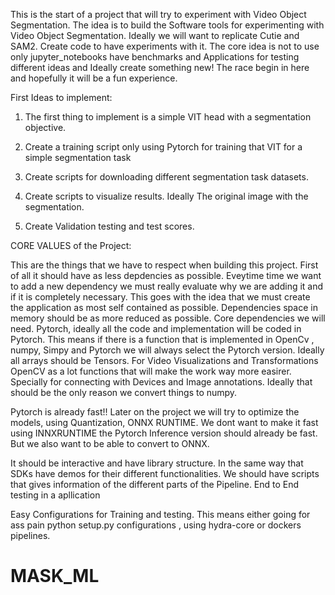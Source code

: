 This is the start of a project that will try to experiment with Video Object Segmentation. The idea is to build the Software tools for experimenting with Video Object Segmentation. Ideally we will want to replicate Cutie and SAM2. Create code to have experiments with it. The core idea is not to use only jupyter_notebooks have benchmarks  and Applications for testing different ideas and Ideally create something new! The race begin in here and hopefully it will be a fun experience.


First Ideas to implement:

1. The first thing to implement is a simple VIT head  with a segmentation objective. 

2. Create a training script only using Pytorch for training that VIT for a simple segmentation task

3. Create scripts for downloading different segmentation task datasets.

4. Create scripts to visualize results. Ideally The original image with the segmentation.

5. Create Validation testing and test scores.

CORE VALUES of the Project:

This are the things that we have to respect when building this project. First of all it should have as less depdencies as possible. Eveytime time we want to add a new dependency we must really evaluate why we are adding it and if it is completely necessary. This goes with the idea that we must create the application as most self contained as possible.  Dependencies space in memory should be as more reduced as possible. Core dependencies we will need. Pytorch, ideally all the code and implementation will be coded in Pytorch. This means if there is a function that is implemented in OpenCv , numpy, Simpy and Pytorch we will always select the Pytorch version. Ideally all arrays should be Tensors. For Video Visualizations and Transformations OpenCV as a lot functions that will make the work way more easirer. Specially for connecting with Devices and Image annotations. Ideally that should be the only reason we convert things to numpy.


Pytorch is already fast!! Later on the project we will try to optimize the models, using Quantization, ONNX RUNTIME. We dont want to make it fast using INNXRUNTIME the Pytorch Inference version should already be fast. But we also want to be able to convert to ONNX.


It should be interactive and have library structure. In the same way that SDKs have demos for their different functionalities. We should have scripts that gives information of the different parts of the Pipeline. End to End testing in a apllication


Easy Configurations for Training and testing. This means either going for ass pain python setup.py configurations , using hydra-core or dockers pipelines. 
# MASK_ML
